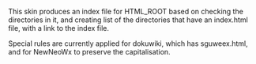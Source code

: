 This skin produces an index file for HTML_ROOT based on checking the directories in it,
and creating list of the directories that have an index.html file, with a link to the index file.

Special rules are currently applied for dokuwiki, which has sguweex.html, and for NewNeoWx to preserve the capitalisation. 
